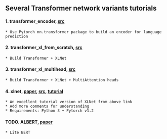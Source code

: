 ## Several Transformer network variants tutorials

#### 1. transformer_encoder, [src](https://pytorch.org/tutorials/beginner/transformer_tutorial.html)
    * Use Pytorch nn.transformer package to build an encoder for language prediction
   
#### 2. transformer_xl_from_scratch, [src](https://mlexplained.com/2019/07/04/building-the-transformer-xl-from-scratch/)
    * Build Transformer + XLNet
    
#### 3. transformer_xl_multihead, [src](https://mlexplained.com/2019/07/04/building-the-transformer-xl-from-scratch/)
    * Build Transformer + XLNet + MultiAttention heads

#### 4. xlnet, [paper](https://arxiv.org/pdf/1906.08237.pdf), [src](https://github.com/graykode/xlnet-Pytorch), [tutorial](https://towardsdatascience.com/what-is-xlnet-and-why-it-outperforms-bert-8d8fce710335)
    * An excellent tutorial version of XLNet from above link
    * Add more comments for understanding
    * Requirements: Python 3 + Pytorch v1.2 

#### TODO. ALBERT, [paper](https://arxiv.org/abs/1909.11942v1)
    * Lite BERT

